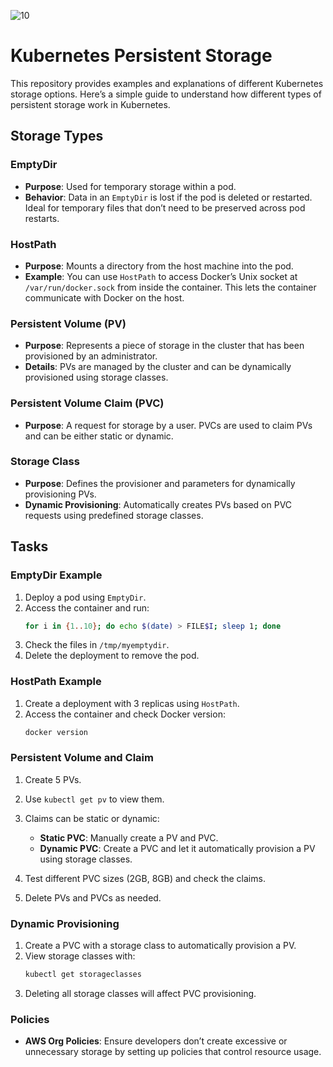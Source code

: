 
![10](https://github.com/user-attachments/assets/46ba9266-5e37-4599-9fd9-b2a4d030ae5a)


# Kubernetes Persistent Storage

This repository provides examples and explanations of different Kubernetes storage options. Here’s a simple guide to understand how different types of persistent storage work in Kubernetes.

## Storage Types

### EmptyDir
- **Purpose**: Used for temporary storage within a pod.
- **Behavior**: Data in an `EmptyDir` is lost if the pod is deleted or restarted. Ideal for temporary files that don’t need to be preserved across pod restarts.

### HostPath
- **Purpose**: Mounts a directory from the host machine into the pod.
- **Example**: You can use `HostPath` to access Docker’s Unix socket at `/var/run/docker.sock` from inside the container. This lets the container communicate with Docker on the host.

### Persistent Volume (PV)
- **Purpose**: Represents a piece of storage in the cluster that has been provisioned by an administrator.
- **Details**: PVs are managed by the cluster and can be dynamically provisioned using storage classes.

### Persistent Volume Claim (PVC)
- **Purpose**: A request for storage by a user. PVCs are used to claim PVs and can be either static or dynamic.

### Storage Class
- **Purpose**: Defines the provisioner and parameters for dynamically provisioning PVs.
- **Dynamic Provisioning**: Automatically creates PVs based on PVC requests using predefined storage classes.

## Tasks

### EmptyDir Example
1. Deploy a pod using `EmptyDir`.
2. Access the container and run:
   ```bash
   for i in {1..10}; do echo $(date) > FILE$I; sleep 1; done
   ```
3. Check the files in `/tmp/myemptydir`.
4. Delete the deployment to remove the pod.

### HostPath Example
1. Create a deployment with 3 replicas using `HostPath`.
2. Access the container and check Docker version:
   ```bash
   docker version
   ```

### Persistent Volume and Claim
1. Create 5 PVs.
2. Use `kubectl get pv` to view them.
3. Claims can be static or dynamic:
   - **Static PVC**: Manually create a PV and PVC.
   - **Dynamic PVC**: Create a PVC and let it automatically provision a PV using storage classes.

4. Test different PVC sizes (2GB, 8GB) and check the claims.
5. Delete PVs and PVCs as needed.

### Dynamic Provisioning
1. Create a PVC with a storage class to automatically provision a PV.
2. View storage classes with:
   ```bash
   kubectl get storageclasses
   ```
3. Deleting all storage classes will affect PVC provisioning.

### Policies
- **AWS Org Policies**: Ensure developers don’t create excessive or unnecessary storage by setting up policies that control resource usage.
